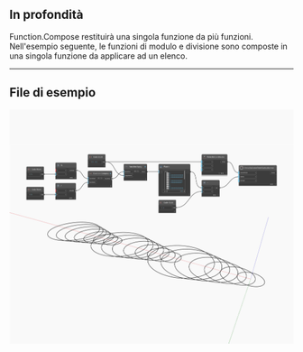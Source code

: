 ## In profondità
Function.Compose restituirà una singola funzione da più funzioni. Nell'esempio seguente, le funzioni di modulo e divisione sono composte in una singola funzione da applicare ad un elenco.
___
## File di esempio

![Function Compose](./CoreNodeModels.HigherOrder.ComposeFunctions_img.jpg)

